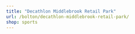 ```yaml
---
title: "Decathlon Middlebrook Retail Park"
url: /bolton/decathlon-middlebrook-retail-park/
shop: sports
---
```

